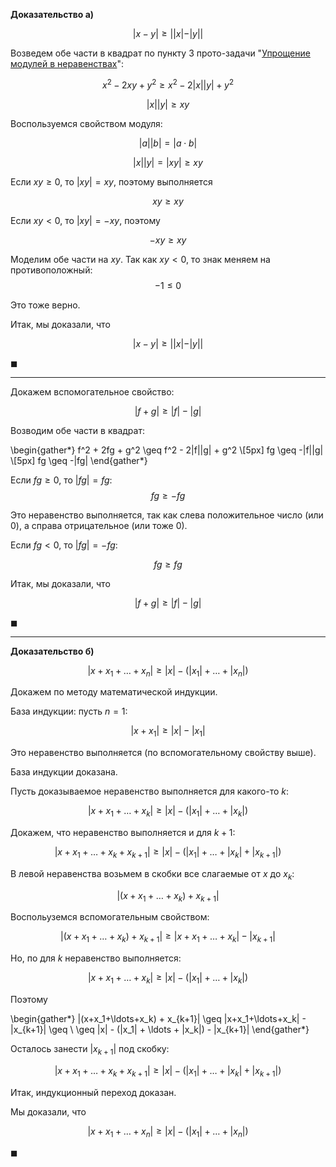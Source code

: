 **Доказательство а)**

$$ |x-y| \geq ||x|-|y|| $$

Возведем обе части в квадрат по пункту 3 прото-задачи "[Упрощение модулей в неравенствах](/proto/simple-abs)":

$$ x^2 - 2xy + y^2 \geq x^2 - 2|x||y| + y^2 $$

$$ |x||y| \geq xy $$

Воспользуемся свойством модуля:

$$ |a||b| = |a\cdot b| $$

$$ |x||y| = |xy| \geq xy $$

Если $xy \geq 0$, то $|xy| = xy$, поэтому выполняется

$$ xy \geq xy $$

Если $xy < 0$, то $|xy| = -xy$, поэтому

$$ -xy \geq xy $$

Моделим обе части на $xy$. Так как $xy < 0$, то знак меняем на противоположный:
$$ -1 \leq 0 $$

Это тоже верно.

Итак, мы доказали, что

$$ |x-y| \geq ||x|-|y|| $$

$\blacksquare$

---

Докажем вспомогательное свойство:

$$ |f + g| \geq |f| - |g| $$

Возводим обе части в квадрат:

\begin{gather*}
    f^2 + 2fg + g^2 \geq f^2 - 2|f||g| + g^2
    \\[5px]
    fg \geq -|f||g|
    \\[5px]
    fg \geq -|fg|
\end{gather*}

Если $fg \geq 0$, то $|fg| = fg$:
$$ fg \geq -fg $$

Это неравенство выполняется, так как слева положительное число (или $0$), а справа отрицательное (или тоже $0$).

Если $f g < 0$, то $|fg| = -fg$:

$$ fg \geq fg $$

Итак, мы доказали, что

$$ |f + g| \geq |f| - |g| $$

$\blacksquare$

---

**Доказательство б)**

$$ |x+x_1+\ldots+x_n| \geq |x| - (|x_1| + \ldots + |x_n|) $$

Докажем по методу математической индукции.

База индукции: пусть $n = 1$:

$$ |x + x_1| \geq |x| - |x_1| $$

Это неравенство выполняется (по вспомогательному свойству выше).

База индукции доказана.

Пусть доказываемое неравенство выполняется для какого-то $k$:

$$ |x+x_1+\ldots+x_k| \geq |x| - (|x_1| + \ldots + |x_k|) $$

Докажем, что неравенство выполняется и для $k+1$:

$$ |x+x_1+\ldots+x_k + x_{k+1}| \geq |x| - (|x_1| + \ldots + |x_k| + |x_{k+1}|) $$

В левой неравенства возьмем в скобки все слагаемые от $x$ до $x_k$:

$$ |(x+x_1+\ldots+x_k) + x_{k+1}| $$

Воспольуземся вспомогательным свойством:

$$ |(x+x_1+\ldots+x_k) + x_{k+1}| \geq |x+x_1+\ldots+x_k| - |x_{k+1}| $$

Но, по для $k$ неравенство выполняется:

$$ |x+x_1+\ldots+x_k| \geq |x| - (|x_1| + \ldots + |x_k|) $$

Поэтому

\begin{gather*}
    |(x+x_1+\ldots+x_k) + x_{k+1}| \geq |x+x_1+\ldots+x_k| - |x_{k+1}| \geq
    \\
    \geq |x| - (|x_1| + \ldots + |x_k|) - |x_{k+1}|
\end{gather*}

Осталось занести $|x_{k+1}|$ под скобку:

$$ |x+x_1+\ldots+x_k + x_{k+1}| \geq |x| - (|x_1| + \ldots + |x_k| + |x_{k+1}|) $$

Итак, индукционный переход доказан.

Мы доказали, что

$$ |x+x_1+\ldots+x_n| \geq |x| - (|x_1| + \ldots + |x_n|) $$

$\blacksquare$